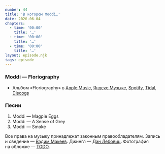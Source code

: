 ```yaml
---
number: 44
title: 'В котором Moddi…'
date: 2020-06-04
chapters:
  - time: '00:00'
    title: '…'
  - time: '00:00'
    title: '…'
  - time: '00:00'
    title: '…'
layout: episode.njk
tags: episode
---
```


### Moddi — Floriography

- Альбом «Floriography» в
  [Apple Music](https://music.apple.com/album571979081),
  [Яндекс.Музыке](TODO),
  [Spotify](TODO),
  [Tidal](TODO),
  [Discogs](TODO)

### Песни

1. Moddi — Magpie Eggs
2. Moddi — A Sense of Grey
3. Moddi — Smoke

Все права на музыку принадлежат законным правообладателям.
Запись и сведение — [Вадим Макеев](https://twitter.com/pepelsbey).
Джингл — [Дэн Лебовиц](https://www.youtube.com/channel/UC38A5qHrlc_Zgua7vL4b96w).
Фотография на обложке — [TODO](TODO).
